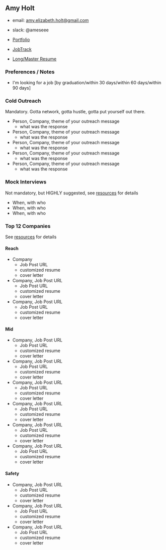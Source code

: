 ## Amy Holt

* email: amy.elizabeth.holt@gmail.com
* slack: @ameseee

* [Portfolio](https://www.turing.io/alumni/your-portfolio)
* [JobTrack](https://jobtrack.io/a/account/job-seekers/your-id-here/show)
* [Long/Master Resume](https://google.drive.etc)


### Preferences / Notes

* I'm looking for a job [by graduation/within 30 days/within 60 days/within 90 days]


### Cold Outreach

Mandatory. Gotta network, gotta hustle, gotta put yourself out there.

- Person, Company, theme of your outreach message
  - what was the response
- Person, Company, theme of your outreach message
  - what was the response
- Person, Company, theme of your outreach message
  - what was the response
- Person, Company, theme of your outreach message
  - what was the response
- Person, Company, theme of your outreach message
  - what was the response


### Mock Interviews

Not mandatory, but HIGHLY suggested, see [resources](../resources.md) for details

- When, with who
- When, with who
- When, with who


### Top 12 Companies

See [resources](../resources.md) for details

#### Reach

- Company
  - Job Post URL
  - customized resume
  - cover letter
- Company, Job Post URL
  - Job Post URL
  - customized resume
  - cover letter
- Company, Job Post URL
  - Job Post URL
  - customized resume
  - cover letter

#### Mid

- Company, Job Post URL
  - Job Post URL
  - customized resume
  - cover letter
- Company, Job Post URL
  - Job Post URL
  - customized resume
  - cover letter
- Company, Job Post URL
  - Job Post URL
  - customized resume
  - cover letter
- Company, Job Post URL
  - Job Post URL
  - customized resume
  - cover letter
- Company, Job Post URL
  - Job Post URL
  - customized resume
  - cover letter
- Company, Job Post URL
  - Job Post URL
  - customized resume
  - cover letter

#### Safety

- Company, Job Post URL
  - Job Post URL
  - customized resume
  - cover letter
- Company, Job Post URL
  - Job Post URL
  - customized resume
  - cover letter
- Company, Job Post URL
  - Job Post URL
  - customized resume
  - cover letter
